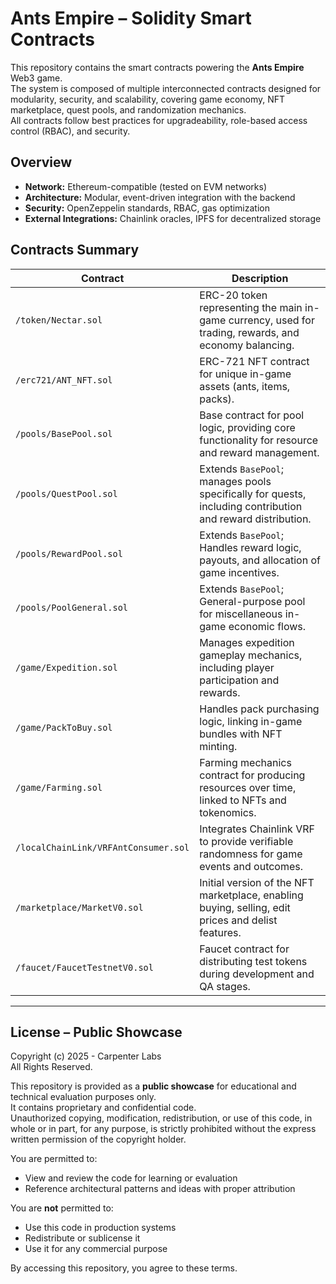 # Ants Empire – Solidity Smart Contracts

This repository contains the smart contracts powering the **Ants Empire** Web3 game.  
The system is composed of multiple interconnected contracts designed for modularity, security, and scalability, covering game economy, NFT marketplace, quest pools, and randomization mechanics.  
All contracts follow best practices for upgradeability, role-based access control (RBAC), and security.

## Overview
- **Network:** Ethereum-compatible (tested on EVM networks)
- **Architecture:** Modular, event-driven integration with the backend
- **Security:** OpenZeppelin standards, RBAC, gas optimization
- **External Integrations:** Chainlink oracles, IPFS for decentralized storage

## Contracts Summary

| Contract | Description |
|----------|-------------|
| `/token/Nectar.sol` | ERC-20 token representing the main in-game currency, used for trading, rewards, and economy balancing. |
| `/erc721/ANT_NFT.sol` | ERC-721 NFT contract for unique in-game assets (ants, items, packs). |
| `/pools/BasePool.sol` | Base contract for pool logic, providing core functionality for resource and reward management. |
| `/pools/QuestPool.sol` | Extends `BasePool`; manages pools specifically for quests, including contribution and reward distribution. |
| `/pools/RewardPool.sol` | Extends `BasePool`; Handles reward logic, payouts, and allocation of game incentives. |
| `/pools/PoolGeneral.sol` | Extends `BasePool`; General-purpose pool for miscellaneous in-game economic flows. |
| `/game/Expedition.sol` | Manages expedition gameplay mechanics, including player participation and rewards. |
| `/game/PackToBuy.sol` | Handles pack purchasing logic, linking in-game bundles with NFT minting. |
| `/game/Farming.sol` | Farming mechanics contract for producing resources over time, linked to NFTs and tokenomics. |
| `/localChainLink/VRFAntConsumer.sol` | Integrates Chainlink VRF to provide verifiable randomness for game events and outcomes. |
| `/marketplace/MarketV0.sol` | Initial version of the NFT marketplace, enabling buying, selling, edit prices and delist features. |
| `/faucet/FaucetTestnetV0.sol` | Faucet contract for distributing test tokens during development and QA stages. |

---

## License – Public Showcase

Copyright (c) 2025 - Carpenter Labs  
All Rights Reserved.

This repository is provided as a **public showcase** for educational and technical evaluation purposes only.  
It contains proprietary and confidential code.  
Unauthorized copying, modification, redistribution, or use of this code, in whole or in part, for any purpose, is strictly prohibited without the express written permission of the copyright holder.

You are permitted to:
- View and review the code for learning or evaluation
- Reference architectural patterns and ideas with proper attribution

You are **not** permitted to:
- Use this code in production systems
- Redistribute or sublicense it
- Use it for any commercial purpose

By accessing this repository, you agree to these terms.

